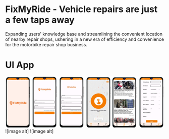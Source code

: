 # FixMyRide - Vehicle repairs are just a few taps away
Expanding users' knowledge base and streamlining the convenient location of nearby repair shops, ushering in a new era of efficiency and convenience for the motorbike repair shop business.

# UI App
![image alt](https://github.com/farhanmaaul6/FixMyRide/blob/ce795953fa5fe8117080aa83663b2fe3e0fe4f36/fixmyride.png)
![image alt]
![image alt]
